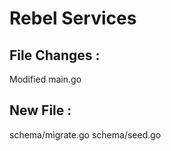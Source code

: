 # Rebel Services

## File Changes :
Modified main.go

## New File :
schema/migrate.go
schema/seed.go